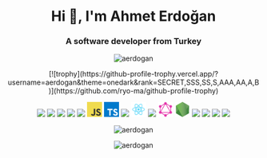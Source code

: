 <h1 align="center">Hi 👋, I'm Ahmet Erdoğan</h1>
<h3 align="center">A software developer from Turkey</h3>

<p align="center">
    <img src="https://github-profile-trophy.vercel.app/?username=aerdogan&theme=onedark&rank=SECRET,SSS,SS,S,AAA,AA,A,B&column=3&margin-w=20&margin-h=20" alt="aerdogan" />
</p>

<p align="center">
[![trophy](https://github-profile-trophy.vercel.app/?username=aerdogan&theme=onedark&rank=SECRET,SSS,SS,S,AAA,AA,A,B)](https://github.com/ryo-ma/github-profile-trophy)
</p>

<p align="center">   
    <code><img height="30" src="https://user-images.githubusercontent.com/193318/115978227-9a6d7f00-a586-11eb-9f74-eccd5de70f1f.png"></code>
    <code><img height="30" src="https://user-images.githubusercontent.com/193318/115978347-47e09280-a587-11eb-9000-60f6f2a84928.png"></code>
    <code><img height="30" src="https://user-images.githubusercontent.com/193318/115978543-bffb8800-a588-11eb-8ebd-f06e4a188793.png"></code>
    <code><img height="30" src="https://user-images.githubusercontent.com/193318/115978414-d48b5080-a587-11eb-9b3d-1b1c47536760.png"></code>
    <code><img height="30" src="https://user-images.githubusercontent.com/193318/115978470-3d72c880-a588-11eb-8a91-7c71411c2f9a.png"></code>
    <code><img height="30" src="https://raw.githubusercontent.com/github/explore/80688e429a7d4ef2fca1e82350fe8e3517d3494d/topics/javascript/javascript.png"></code>
    <code><img height="30" src="https://raw.githubusercontent.com/github/explore/80688e429a7d4ef2fca1e82350fe8e3517d3494d/topics/typescript/typescript.png"></code>
    <code><img height="30" src="https://user-images.githubusercontent.com/193318/115977656-87f14680-a582-11eb-802d-78cc4ac1c93d.png"></code>
    <code><img height="30" src="https://raw.githubusercontent.com/github/explore/80688e429a7d4ef2fca1e82350fe8e3517d3494d/topics/react/react.png"></code>
    <code><img height="30" src="https://user-images.githubusercontent.com/193318/115978599-3304fe80-a589-11eb-9146-5cd692f96197.png"></code>
    <code><img height="30" src="https://raw.githubusercontent.com/github/explore/5c058a388828bb5fde0bcafd4bc867b5bb3f26f3/topics/graphql/graphql.png"></code>
    <code><img height="30" src="https://raw.githubusercontent.com/github/explore/80688e429a7d4ef2fca1e82350fe8e3517d3494d/topics/nodejs/nodejs.png"></code>
    <code><img height="30" src="https://user-images.githubusercontent.com/193318/115992594-28715600-a5d7-11eb-88d0-9e4cf085ebae.png"></code>
    <code><img height="30" src="https://user-images.githubusercontent.com/193318/115978662-b58dbe00-a589-11eb-8cdc-ae3f85868d6b.png"></code>
    <code><img height="30" src="https://user-images.githubusercontent.com/193318/115991501-56539c00-a5d1-11eb-8d16-39f0ca220135.png"></code>
    <code><img height="30" src="https://user-images.githubusercontent.com/193318/115991453-1f7d8600-a5d1-11eb-8325-df28319ac897.png"></code>
</p>

<p align="center">
  <img src="https://komarev.com/ghpvc/?username=aerdogan&label=Profile%20views&color=0e75b6&style=onedark" alt="aerdogan" />
</p>

<p align="center">
  <img src="https://github-readme-stats.vercel.app/api/top-langs?username=aerdogan&show_icons=true&locale=en&layout=compact" alt="aerdogan" /> 
</p>




